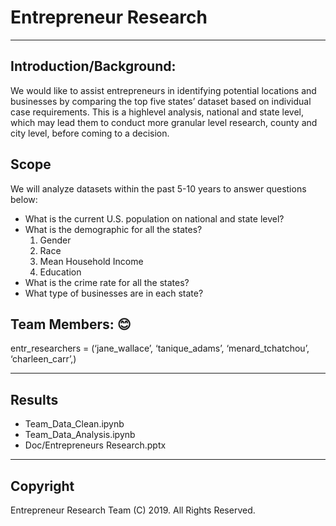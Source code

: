 # Entrepreneur Research
-----
## Introduction/Background:
We would like to assist entrepreneurs in identifying potential locations and businesses by comparing the top five states’ dataset 
based on individual case requirements. This is a highlevel analysis, national and state level, which may lead them to conduct more 
granular level research, county and city level, before coming to a decision. 

## Scope
We will analyze datasets within the past 5-10 years to answer questions below:
* What is the current U.S. population on national and state level?
* What is the demographic for all the states?
  1) Gender
  2) Race
  3) Mean Household Income
  4) Education
* What is the crime rate for all the states?
* What type of businesses are in each state?

## Team Members: 😊
entr_researchers = (‘jane_wallace’, ‘tanique_adams’, ‘menard_tchatchou’, ‘charleen_carr’,)

-----

## Results
* Team_Data_Clean.ipynb
* Team_Data_Analysis.ipynb
* Doc/Entrepreneurs Research.pptx


-----

## Copyright
Entrepreneur Research Team (C) 2019. All Rights Reserved.
